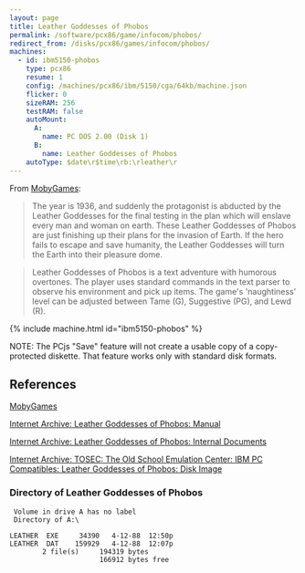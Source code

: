 ```yaml
---
layout: page
title: Leather Goddesses of Phobos
permalink: /software/pcx86/game/infocom/phobos/
redirect_from: /disks/pcx86/games/infocom/phobos/
machines:
  - id: ibm5150-phobos
    type: pcx86
    resume: 1
    config: /machines/pcx86/ibm/5150/cga/64kb/machine.json
    flicker: 0
    sizeRAM: 256
    testRAM: false
    autoMount:
      A:
        name: PC DOS 2.00 (Disk 1)
      B:
        name: Leather Goddesses of Phobos
    autoType: $date\r$time\rb:\rleather\r
---
```


From [MobyGames](https://www.mobygames.com/game/dos/leather-goddesses-of-phobos):

> The year is 1936, and suddenly the protagonist is abducted by the Leather Goddesses for the final testing in the plan which will enslave every man and woman on earth. These Leather Goddesses of Phobos are just finishing up their plans for the invasion of Earth. If the hero fails to escape and save humanity, the Leather Goddesses will turn the Earth into their pleasure dome.
  
> Leather Goddesses of Phobos is a text adventure with humorous overtones. The player uses standard commands in the text parser to observe his environment and pick up items. The game's 'naughtiness' level can be adjusted between Tame (G), Suggestive (PG), and Lewd (R).

{% include machine.html id="ibm5150-phobos" %}

NOTE: The PCjs "Save" feature will not create a usable copy of a copy-protected diskette.  That feature
works only with standard disk formats.

References
----------

[MobyGames](https://www.mobygames.com/game/dos/leather-goddesses-of-phobos)

[Internet Archive: Leather Goddesses of Phobos: Manual](https://archive.org/download/Leather_Goddesses_of_Phobos/Leather_Goddesses_of_Phobos.pdf)

[Internet Archive: Leather Goddesses of Phobos: Internal Documents](https://archive.org/download/InfocomCabinetLeatherGoddessesOfPhobos/Infocom_Cabinet_Leather_Goddesses_of_Phobos.pdf)

[Internet Archive: TOSEC: The Old School Emulation Center: IBM PC Compatibles: Leather Goddesses of Phobos: Disk Image](https://archive.org/download/IBM_PC_Compatibles_TOSEC_2012_04_23/IBM_PC_Compatibles_TOSEC_2012_04_23.zip/IBM%20PC%20Compatibles%20%5BTOSEC%5D%2FIBM%20PC%20Compatibles%20-%20Diskimages%20-%205.25%27%27%20%28TOSEC-v2009-09-01_CM%29%2FLeather%20Goddesses%20of%20Phobos%20%281986%29%28Infocom%29.zip)

### Directory of Leather Goddesses of Phobos

     Volume in drive A has no label
     Directory of A:\

    LEATHER  EXE     34390   4-12-88  12:50p
    LEATHER  DAT    159929   4-12-88  12:07p
            2 file(s)     194319 bytes
                          166912 bytes free
